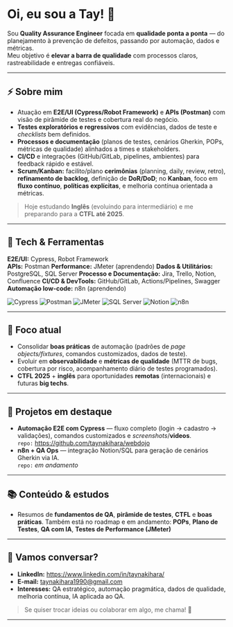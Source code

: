 # Oi, eu sou a Tay! 👋

Sou **Quality Assurance Engineer** focada em **qualidade ponta a ponta** — do planejamento à prevenção de defeitos, passando por automação, dados e métricas.  
Meu objetivo é **elevar a barra de qualidade** com processos claros, rastreabilidade e entregas confiáveis.

---

## ⚡ Sobre mim
- Atuação em **E2E/UI (Cypress/Robot Framework)** e **APIs (Postman)** com visão de pirâmide de testes e cobertura real do negócio.
- **Testes exploratórios e regressivos** com evidências, dados de teste e *checklists* bem definidos.
- **Processos e documentação** (planos de testes, cenários Gherkin, POPs, métricas de qualidade) alinhados a times e stakeholders.
- **CI/CD** e integrações (GitHub/GitLab, pipelines, ambientes) para feedback rápido e estável.
- **Scrum/Kanban:** facilito/plano **cerimônias** (planning, daily, review, retro), **refinamento de backlog**, definição de **DoR/DoD**; no **Kanban**, foco em **fluxo contínuo**, **políticas explícitas**, e melhoria contínua orientada a métricas.

> Hoje estudando **Inglês** (evoluindo para intermediário) e me preparando para a **CTFL até 2025**.

---

## 🧰 Tech & Ferramentas
**E2E/UI:** Cypress, Robot Framework  
**APIs:** Postman
**Performance:** JMeter (aprendendo)
**Dados & Utilitários:** PostgreSQL, SQL Server
**Processo e Documentação:** Jira, Trello, Notion, Confluence
**CI/CD & DevTools:** GitHub/GitLab, Actions/Pipelines, Swagger
**Automação low-code:** n8n (aprendendo)

<p align="left">
  <img alt="Cypress" src="https://img.shields.io/badge/Cypress-323232?logo=cypress&logoColor=white" />
  <img alt="Postman" src="https://img.shields.io/badge/Postman-FF6C37?logo=postman&logoColor=white" />
  <img alt="JMeter" src="https://img.shields.io/badge/JMeter-D22128?logo=apachejmeter&logoColor=white" />
  <img alt="SQL Server" src="https://img.shields.io/badge/SQL%20Server-CC2927?logo=microsoftsqlserver&logoColor=white" />
  <img alt="Notion" src="https://img.shields.io/badge/Notion-000000?logo=notion&logoColor=white" />
  <img alt="n8n" src="https://img.shields.io/badge/n8n-F36?logo=n8n&logoColor=white" />
</p>

---

## 🔭 Foco atual
- Consolidar **boas práticas** de automação (padrões de *page objects/fixtures*, comandos customizados, dados de teste).  
- Evoluir em **observabilidade** e **métricas de qualidade** (MTTR de bugs, cobertura por risco, acompanhamento diário de testes programados).
- **CTFL 2025** + **inglês** para oportunidades **remotas** (internacionais) e futuras **big techs**.

---

## 📌 Projetos em destaque
- **Automação E2E com Cypress** — fluxo completo (login → cadastro → validações), comandos customizados e *screenshots*/**videos**.  
  `repo:` https://github.com/taynakihara/webdojo
- **n8n + QA Ops** — integração Notion/SQL para geração de cenários Gherkin via IA.  
  `repo:` _em andamento_
  
---

## 📚 Conteúdo & estudos
- Resumos de **fundamentos de QA**, **pirâmide de testes**, **CTFL** e **boas práticas**. Também está no roadmap e em andamento: **POPs**, **Plano de Testes**, **QA com IA**, **Testes de Performance (JMeter)**

---

## 🤝 Vamos conversar?
- **LinkedIn:** https://www.linkedin.com/in/taynakihara/  
- **E-mail:** taynakihara1990@gmail.com  
- **Interesses:** QA estratégico, automação pragmática, dados de qualidade, melhoria contínua, IA aplicada ao QA.

> Se quiser trocar ideias ou colaborar em algo, me chama! 🚀

---
